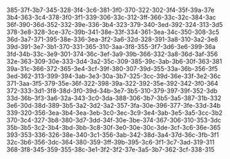 385-37f-3b7-345-328-3f4-3c6-381-3f0-370-322-302-3f4-35f-39a-37e
3b4-363-3c4-378-3f0-3f1-339-306-33c-312-3ff-366-33c-32c-384-3ac
36f-390-36d-352-332-39e-336-3b4-323-379-340-3ed-392-324-313-3d5
378-3e8-328-3ce-37c-39b-341-38e-33f-334-361-3ea-34c-350-308-3c5
36d-3a7-371-395-38e-336-3ea-3f2-3a6-32d-328-391-3a8-310-3a2-3e8
39d-391-3e7-3b1-370-331-365-310-3aa-3f8-355-3f7-3d6-3e6-399-36a
3fd-34b-33c-3e9-301-374-36c-3ef-3a9-39b-366-332-3a8-36d-3af-356
32e-363-309-30e-333-3d4-3a2-35c-309-385-39c-3ab-3b6-30f-363-381
39a-31c-366-372-365-3e4-3cf-39f-380-307-39d-355-33a-36b-356-3f5
3ed-362-313-399-394-3ab-3e3-30a-3b7-325-3cc-39d-36e-33f-3e2-36c
371-3aa-3f5-379-35e-36f-322-398-39a-322-392-35e-392-342-3f0-364
372-333-3d1-3f8-38d-3f0-39d-34b-3e7-3b5-310-379-397-39f-352-3db
33d-36b-3f3-3a6-32a-343-3c0-3da-388-306-3b7-3b5-3a5-387-31b-332
3e6-30d-38d-389-3b5-3a2-3d2-3a2-357-3fa-30e-396-377-3fe-33d-34b
339-320-356-3ea-3b4-3ea-3eb-3c0-3ec-3c9-3e4-3ab-3e5-3a5-3cc-3b2
370-3c4-327-3b8-380-3d7-3dd-34f-30e-3be-374-367-306-310-353-3dc
35b-3b5-3c2-3b4-3bd-3bb-3c8-30f-3e0-30e-30c-3de-3cf-3c6-36e-365
393-353-336-326-38e-340-3c1-356-3ab-342-38d-3a4-37d-36c-3fb-3f1
32c-3b6-356-3dc-364-380-359-3ff-39b-395-3c6-3f1-3c7-3ad-319-311
368-3f8-345-359-355-38c-3e1-3f2-3f2-37e-3a5-3b7-362-3cf-338-315
